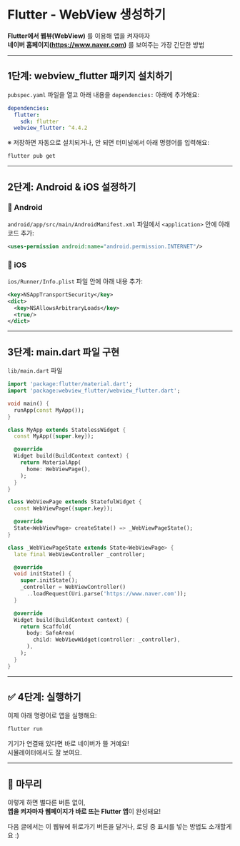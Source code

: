 # Flutter - WebView 생성하기

**Flutter에서 웹뷰(WebView)** 를 이용해 앱을 켜자마자  
**네이버 홈페이지(https://www.naver.com)** 를 보여주는 가장 간단한 방법 

---

## 1단계: webview_flutter 패키지 설치하기

`pubspec.yaml` 파일을 열고 아래 내용을 `dependencies:` 아래에 추가해요:

```yaml
dependencies:
  flutter:
    sdk: flutter
  webview_flutter: ^4.4.2
```

※ 저장하면 자동으로 설치되거나, 안 되면 터미널에서 아래 명령어를 입력해요:

```bash
flutter pub get
```

---

## 2단계: Android & iOS 설정하기

### 📱 Android

`android/app/src/main/AndroidManifest.xml` 파일에서 `<application>` 안에 아래 코드 추가:

```xml
<uses-permission android:name="android.permission.INTERNET"/>
```

### 🍎 iOS

`ios/Runner/Info.plist` 파일 안에 아래 내용 추가:

```xml
<key>NSAppTransportSecurity</key>
<dict>
  <key>NSAllowsArbitraryLoads</key>
  <true/>
</dict>
```

---

## 3단계: main.dart 파일 구현

`lib/main.dart` 파일

```dart
import 'package:flutter/material.dart';
import 'package:webview_flutter/webview_flutter.dart';

void main() {
  runApp(const MyApp());
}

class MyApp extends StatelessWidget {
  const MyApp({super.key});

  @override
  Widget build(BuildContext context) {
    return MaterialApp(
      home: WebViewPage(),
    );
  }
}

class WebViewPage extends StatefulWidget {
  const WebViewPage({super.key});

  @override
  State<WebViewPage> createState() => _WebViewPageState();
}

class _WebViewPageState extends State<WebViewPage> {
  late final WebViewController _controller;

  @override
  void initState() {
    super.initState();
    _controller = WebViewController()
      ..loadRequest(Uri.parse('https://www.naver.com'));
  }

  @override
  Widget build(BuildContext context) {
    return Scaffold(
      body: SafeArea(
        child: WebViewWidget(controller: _controller),
      ),
    );
  }
}
```

---

## ✅ 4단계: 실행하기

이제 아래 명령어로 앱을 실행해요:

```bash
flutter run
```

기기가 연결돼 있다면 바로 네이버가 뜰 거예요!  
시뮬레이터에서도 잘 보여요.

---

## 📝 마무리

이렇게 하면 별다른 버튼 없이,  
**앱을 켜자마자 웹페이지가 바로 뜨는 Flutter 앱**이 완성돼요!

다음 글에서는 이 웹뷰에 뒤로가기 버튼을 달거나, 로딩 중 표시를 넣는 방법도 소개할게요 :)
